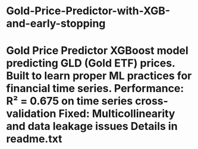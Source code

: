 # Gold-Price-Predictor-with-XGB-and-early-stopping
# Gold Price Predictor XGBoost model predicting GLD (Gold ETF) prices. Built to learn proper ML practices for financial time series.  **Performance:** R² = 0.675 on time series cross-validation **Fixed:** Multicollinearity and data leakage issues  Details in readme.txt
